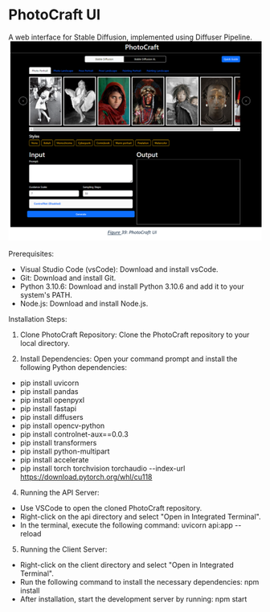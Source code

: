 # PhotoCraft UI
A web interface for Stable Diffusion, implemented using Diffuser Pipeline.
![](webUI.png)

Prerequisites:
- Visual Studio Code (vsCode): Download and install vsCode.
- Git: Download and install Git.
- Python 3.10.6: Download and install Python 3.10.6 and add it to your system's PATH.
- Node.js: Download and install Node.js.

Installation Steps:
1.	Clone PhotoCraft Repository: Clone the PhotoCraft repository to your local directory.

2.	Install Dependencies: Open your command prompt and install the following Python dependencies: 
- pip install uvicorn
- pip install pandas
- pip install openpyxl
- pip install fastapi
- pip install diffusers
- pip install opencv-python
- pip install controlnet-aux==0.0.3
- pip install transformers
- pip install python-multipart
- pip install accelerate
- pip install torch torchvision torchaudio --index-url https://download.pytorch.org/whl/cu118

4.	Running the API Server: 
- Use VSCode to open the cloned PhotoCraft repository.
- Right-click on the api directory and select "Open in Integrated Terminal".
- In the terminal, execute the following command: uvicorn api:app --reload

5.	Running the Client Server:
- Right-click on the client directory and select "Open in Integrated Terminal".
- Run the following command to install the necessary dependencies: npm install
- After installation, start the development server by running: npm start


